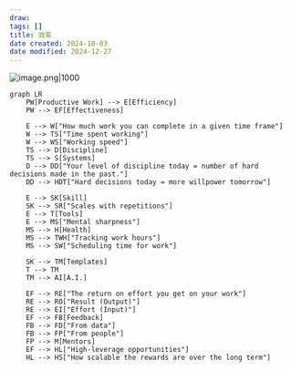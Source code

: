 ```yaml
---
draw:
tags: []
title: 效率
date created: 2024-10-03
date modified: 2024-12-27
---
```


![image.png|1000](https://imagehosting4picgo.oss-cn-beijing.aliyuncs.com/imagehosting/fix-dir%2Fpicgo%2Fpicgo-clipboard-images%2F2024%2F10%2F03%2F19-54-32-eb534f062dadc4665a7b66df2716cab9-202410031954402-ac538f.png)

```mermaid
graph LR
    PW[Productive Work] --> E[Efficiency]
    PW --> EF[Effectiveness]
    
    E --> W["How much work you can complete in a given time frame"]
    W --> TS["Time spent working"]
    W --> WS["Working speed"]
    TS --> D[Discipline]
    TS --> S[Systems]
    D --> DD["Your level of discipline today = number of hard decisions made in the past."]
    DD --> HDT["Hard decisions today = more willpower tomorrow"]
    
    E --> SK[Skill]
    SK --> SR["Scales with repetitions"]
    E --> T[Tools]
    E --> MS["Mental sharpness"]
    MS --> H[Health]
    MS --> TWH["Tracking work hours"]
    MS --> SW["Scheduling time for work"]
    
    SK --> TM[Templates]
    T --> TM
    TM --> AI[A.I.]
    
    EF --> RE["The return on effort you get on your work"]
    RE --> RO["Result (Output)"]
    RE --> EI["Effort (Input)"]
    EF --> FB[Feedback]
    FB --> FD["From data"]
    FB --> FP["From people"]
    FP --> M[Mentors]
    EF --> HL["High-leverage opportunities"]
    HL --> HS["How scalable the rewards are over the long term"]
```
